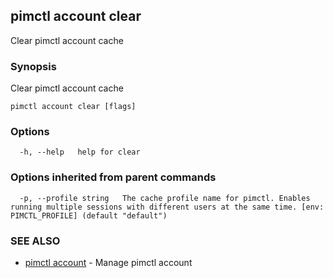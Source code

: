 ## pimctl account clear

Clear pimctl account cache

### Synopsis

Clear pimctl account cache

```
pimctl account clear [flags]
```

### Options

```
  -h, --help   help for clear
```

### Options inherited from parent commands

```
  -p, --profile string   The cache profile name for pimctl. Enables running multiple sessions with different users at the same time. [env: PIMCTL_PROFILE] (default "default")
```

### SEE ALSO

* [pimctl account](pimctl_account.md)	 - Manage pimctl account

